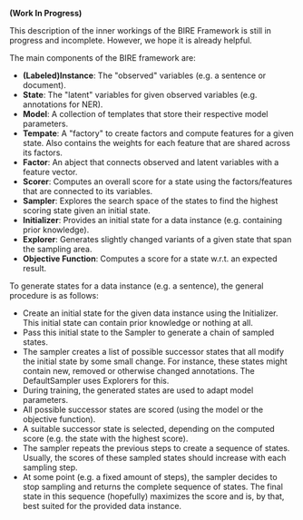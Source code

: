 **(Work In Progress)**

This description of the inner workings of the BIRE Framework is still in progress and incomplete.
However, we hope it is already helpful.


The main components of the BIRE framework are:
* **(Labeled)Instance**: The "observed" variables (e.g. a sentence or document).
* **State**: The "latent" variables for given observed variables (e.g. annotations for NER).
* **Model**: A collection of templates that store their respective model parameters.
* **Tempate**: A "factory" to create factors and compute features for a given state. Also contains the weights for each feature that are shared across its factors.
* **Factor**: An abject that connects observed and latent variables with a feature vector.
* **Scorer**: Computes an overall score for a state using the factors/features that are connected to its variables.
* **Sampler**: Explores the search space of the states to find the highest scoring state given an initial state.
 * **Initializer**: Provides an initial state for a data instance (e.g. containing prior knowledge).
 * **Explorer**: Generates slightly changed variants of a given state that span the sampling area.
* **Objective Function**: Computes a score for a state w.r.t. an expected result. 

To generate states for a data instance (e.g. a sentence), the general procedure is as follows:
* Create an initial state for the given data instance using the Initializer. This initial state can contain prior knowledge or nothing at all.
* Pass this initial state to the Sampler to generate a chain of sampled states.
 * The sampler creates a list of possible successor states that all modify the initial state by some small change. For instance, these states might contain new, removed or otherwise changed annotations. The DefaultSampler uses Explorers for this.
 * During training, the generated states are used to adapt model parameters.
 * All possible successor states are scored (using the model or the objective function).
 * A suitable successor state is selected, depending on the computed score (e.g. the state with the highest score).
 * The sampler repeats the previous steps to create a sequence of states. Usually, the scores of these sampled states should increase with each sampling step.
* At some point (e.g. a fixed amount of steps), the sampler decides to stop sampling and returns the complete sequence of states. The final state in this sequence (hopefully) maximizes the score and is, by that, best suited for the provided data instance.


